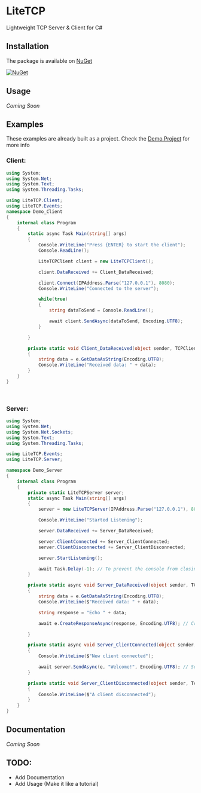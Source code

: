 # LiteTCP
Lightweight TCP Server & Client for C#


## Installation
The package is available on [NuGet](https://nuget.org/packages/LiteTCP)

[![NuGet](https://img.shields.io/nuget/v/LiteTCP.svg?label=NuGet)](https://nuget.org/packages/LiteTCP)

## Usage
*Coming Soon*

## Examples
These examples are already built as a project. Check the [Demo Project](https://github.com/BoRa-SY/LiteTCP/tree/main/Demo) for more info


### Client:
```csharp
using System;
using System.Net;
using System.Text;
using System.Threading.Tasks;

using LiteTCP.Client;
using LiteTCP.Events;
namespace Demo_Client
{
    internal class Program
    {
        static async Task Main(string[] args)
        {
            Console.WriteLine("Press {ENTER} to start the client");
            Console.ReadLine();

            LiteTCPClient client = new LiteTCPClient();

            client.DataReceived += Client_DataReceived;

            client.Connect(IPAddress.Parse("127.0.0.1"), 8080);
            Console.WriteLine("Connected to the server");

            while(true)
            {
                string dataToSend = Console.ReadLine();

                await client.SendAsync(dataToSend, Encoding.UTF8);
            }

        }

        private static void Client_DataReceived(object sender, TCPClientDataReceivedEventArgs e)
        {
            string data = e.GetDataAsString(Encoding.UTF8);
            Console.WriteLine("Received data: " + data);
        }
    }
}
```

<br>

### Server:
```csharp
using System;
using System.Net;
using System.Net.Sockets;
using System.Text;
using System.Threading.Tasks;

using LiteTCP.Events;
using LiteTCP.Server;

namespace Demo_Server
{
    internal class Program
    {
        private static LiteTCPServer server;
        static async Task Main(string[] args)
        {
            server = new LiteTCPServer(IPAddress.Parse("127.0.0.1"), 8080);

            Console.WriteLine("Started Listening");

            server.DataReceived += Server_DataReceived;

            server.ClientConnected += Server_ClientConnected;
            server.ClientDisconnected += Server_ClientDisconnected;

            server.StartListening();

            await Task.Delay(-1); // To prevent the console from closing
        }

        private static async void Server_DataReceived(object sender, TCPServerDataReceivedEventArgs e)
        {
            string data = e.GetDataAsString(Encoding.UTF8);
            Console.WriteLine($"Received data: " + data);

            string response = "Echo " + data;

            await e.CreateResponseAsync(response, Encoding.UTF8); // Creating response to the incoming data

        }

        private static async void Server_ClientConnected(object sender, TcpClient e)
        {
            Console.WriteLine($"New client connected");

            await server.SendAsync(e, "Welcome!", Encoding.UTF8); // Sending a welcome message to the client
        }

        private static void Server_ClientDisconnected(object sender, TcpClient e)
        {
            Console.WriteLine($"A client disconnected");
        }
    }
}
```
## Documentation
*Coming Soon*

## TODO:

* Add Documentation
* Add Usage (Make it like a tutorial)
